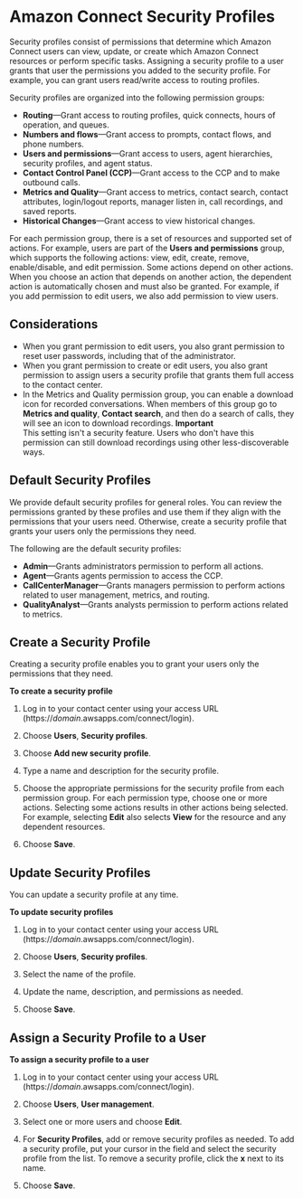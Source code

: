 # Amazon Connect Security Profiles<a name="connect-security-profiles"></a>

Security profiles consist of permissions that determine which Amazon Connect users can view, update, or create which Amazon Connect resources or perform specific tasks\. Assigning a security profile to a user grants that user the permissions you added to the security profile\. For example, you can grant users read/write access to routing profiles\.

Security profiles are organized into the following permission groups:
+ **Routing**—Grant access to routing profiles, quick connects, hours of operation, and queues\.
+ **Numbers and flows**—Grant access to prompts, contact flows, and phone numbers\.
+ **Users and permissions**—Grant access to users, agent hierarchies, security profiles, and agent status\.
+ **Contact Control Panel \(CCP\)**—Grant access to the CCP and to make outbound calls\.
+ **Metrics and Quality**—Grant access to metrics, contact search, contact attributes, login/logout reports, manager listen in, call recordings, and saved reports\.
+ **Historical Changes**—Grant access to view historical changes\.

For each permission group, there is a set of resources and supported set of actions\. For example, users are part of the **Users and permissions** group, which supports the following actions: view, edit, create, remove, enable/disable, and edit permission\. Some actions depend on other actions\. When you choose an action that depends on another action, the dependent action is automatically chosen and must also be granted\. For example, if you add permission to edit users, we also add permission to view users\.

## Considerations<a name="considerations"></a>
+ When you grant permission to edit users, you also grant permission to reset user passwords, including that of the administrator\.
+ When you grant permission to create or edit users, you also grant permission to assign users a security profile that grants them full access to the contact center\.
+ In the Metrics and Quality permission group, you can enable a download icon for recorded conversations\. When members of this group go to **Metrics and quality**, **Contact search**, and then do a search of calls, they will see an icon to download recordings\. 
**Important**  
This setting isn't a security feature\. Users who don't have this permission can still download recordings using other less\-discoverable ways\.

## Default Security Profiles<a name="default-security-profiles"></a>

We provide default security profiles for general roles\. You can review the permissions granted by these profiles and use them if they align with the permissions that your users need\. Otherwise, create a security profile that grants your users only the permissions they need\.

The following are the default security profiles:
+ **Admin**—Grants administrators permission to perform all actions\.
+ **Agent**—Grants agents permission to access the CCP\.
+ **CallCenterManager**—Grants managers permission to perform actions related to user management, metrics, and routing\.
+ **QualityAnalyst**—Grants analysts permission to perform actions related to metrics\.

## Create a Security Profile<a name="create-security-profile"></a>

Creating a security profile enables you to grant your users only the permissions that they need\.

**To create a security profile**

1. Log in to your contact center using your access URL \(https://*domain*\.awsapps\.com/connect/login\)\.

1. Choose **Users**, **Security profiles**\.

1. Choose **Add new security profile**\.

1. Type a name and description for the security profile\.

1. Choose the appropriate permissions for the security profile from each permission group\. For each permission type, choose one or more actions\. Selecting some actions results in other actions being selected\. For example, selecting **Edit** also selects **View** for the resource and any dependent resources\.

1. Choose **Save**\.

## Update Security Profiles<a name="update-security-profiles"></a>

You can update a security profile at any time\.

**To update security profiles**

1. Log in to your contact center using your access URL \(https://*domain*\.awsapps\.com/connect/login\)\.

1. Choose **Users**, **Security profiles**\.

1. Select the name of the profile\.

1. Update the name, description, and permissions as needed\.

1. Choose **Save**\.

## Assign a Security Profile to a User<a name="assign-security-profile"></a>

**To assign a security profile to a user**

1. Log in to your contact center using your access URL \(https://*domain*\.awsapps\.com/connect/login\)\.

1. Choose **Users**, **User management**\.

1. Select one or more users and choose **Edit**\.

1. For **Security Profiles**, add or remove security profiles as needed\. To add a security profile, put your cursor in the field and select the security profile from the list\. To remove a security profile, click the **x** next to its name\. 

1. Choose **Save**\.